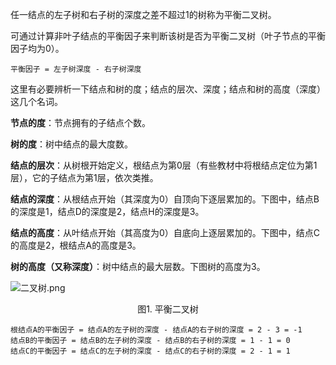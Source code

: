 
任一结点的左子树和右子树的深度之差不超过1的树称为平衡二叉树。

可通过计算非叶子结点的平衡因子来判断该树是否为平衡二叉树（叶子节点的平衡因子均为0）。

```平衡因子 = 左子树深度 - 右子树深度```

这里有必要辨析一下结点和树的度；结点的层次、深度；结点和树的高度（深度）这几个名词。

**节点的度**：节点拥有的子结点个数。

**树的度**：树中结点的最大度数。

**结点的层次**：从树根开始定义，根结点为第0层（有些教材中将根结点定位为第1层），它的子结点为第1层，依次类推。

**结点的深度**：从根结点开始（其深度为0）自顶向下逐层累加的。下图中，结点B的深度是1，结点D的深度是2，结点H的深度是3。

**结点的高度**：从叶结点开始（其高度为0）自底向上逐层累加的。下图中，结点C的高度是2，根结点A的高度是3。

**树的高度（又称深度）**：树中结点的最大层数。下图树的高度为3。

![二叉树.png](./picture/平衡二叉树.png)
<center>图1. 平衡二叉树</center>

```
根结点A的平衡因子 = 结点A的左子树的深度 - 结点A的右子树的深度 = 2 - 3 = -1
结点B的平衡因子 = 结点B的左子树的深度 - 结点B的右子树的深度 = 1 - 1 = 0
结点C的平衡因子 = 结点C的左子树的深度 - 结点C的右子树的深度 = 2 - 1 = 1
```